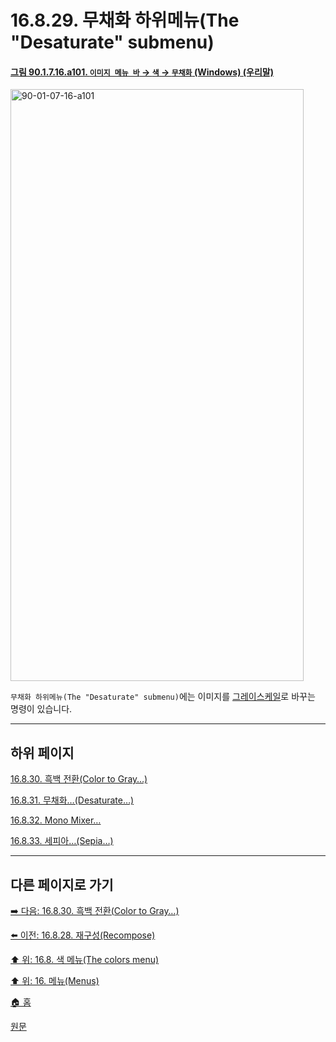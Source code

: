 # 16.8.29. 무채화 하위메뉴(The "Desaturate" submenu)

<a id="90-01-07-16-a101"></a>

#### [그림 90.1.7.16.a101. `이미지 메뉴 바` → `색` → `무채화` (Windows) (우리말)](./90-01-07-16-00-desaturate.md#90-01-07-16-a101)
<img width="469" height="947" alt="90-01-07-16-a101" src="https://github.com/user-attachments/assets/f14ec153-4435-48d8-97f4-abb0c9c6e48a" />

`무채화 하위메뉴(The "Desaturate" submenu)`에는 이미지를 [그레이스케일](./19-glossaryx-color_mode_grayscale.md)로 바꾸는 명령이 있습니다.

***

## 하위 페이지

[16.8.30. 흑백 전환(Color to Gray…)](./16-08-30-00-color-to-gray.md)

[16.8.31. 무채화…(Desaturate…)](./16-08-31-00-desaturate.md)

[16.8.32. Mono Mixer…](./16-08-32-mono-mixer.md)

[16.8.33. 세피아…(Sepia…)](./16-08-33-00-sepia.md)

***

## 다른 페이지로 가기

[➡️ 다음: 16.8.30. 흑백 전환(Color to Gray…)](./16-08-30-00-color-to-gray.md)

[⬅️ 이전: 16.8.28. 재구성(Recompose)](./16-08-28-recompose.md)

[⬆️ 위: 16.8. 색 메뉴(The colors menu)](./16-08-00-the-colors-menu.md)

[⬆️ 위: 16. 메뉴(Menus)](./16-00-menus.md)

[🏠 홈](./00-home.md)

[원문](https://docs.gimp.org/2.10/ko/gimp-colors-desaturate-menu.html)